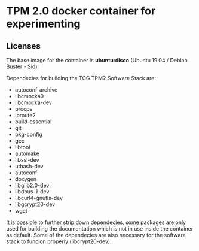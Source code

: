 # TPM 2.0 docker container for experimenting

## Licenses

The base image for the container is **ubuntu:disco** (Ubuntu 19.04 / Debian
Buster - Sid).

Dependecies for building the TCG TPM2 Software Stack are:

*  autoconf-archive
*  libcmocka0
*  libcmocka-dev
*  procps
*  iproute2
*  build-essential
*  git
*  pkg-config
*  gcc
*  libtool
*  automake
*  libssl-dev
*  uthash-dev
*  autoconf
*  doxygen
*  libglib2.0-dev
*  libdbus-1-dev
*  libcurl4-gnutls-dev
*  libgcrypt20-dev
*  wget

It is possible to further strip down dependecies, some packages are only used for
building the documentation which is not in use inside the container as
default. Some of the dependecies are also necessary for the software stack to
funcion properly (libcrypt20-dev).

